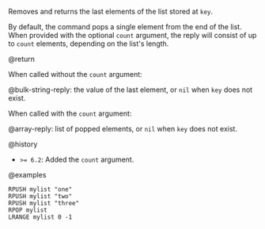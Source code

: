 Removes and returns the last elements of the list stored at `key`.

By default, the command pops a single element from the end of the list.
When provided with the optional `count` argument, the reply will consist of up
to `count` elements, depending on the list's length.

@return

When called without the `count` argument:

@bulk-string-reply: the value of the last element, or `nil` when `key` does not exist.

When called with the `count` argument:

@array-reply: list of popped elements, or `nil` when `key` does not exist.

@history

* `>= 6.2`: Added the `count` argument.

@examples

```cli
RPUSH mylist "one"
RPUSH mylist "two"
RPUSH mylist "three"
RPOP mylist
LRANGE mylist 0 -1
```
